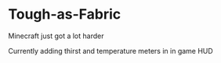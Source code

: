 # Tough-as-Fabric
 Minecraft just got a lot harder

Currently adding thirst and temperature meters in in game HUD
